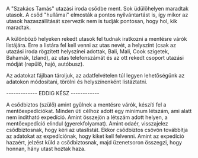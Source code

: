 

A "Szakács Tamás" utazási iroda csődbe ment. Sok üdülőhelyen maradtak utasok. A csőd "hullámai" elmosták a pontos nyilvántartást is, így mikor az utasok hazaszállítását szervezik nem is tudják pontosan, hogy hol, kik maradtak.

A különböző helyeken rekedt utasok fel tudnak iratkozni a mentésre várók listájára. Erre a listára fel kell venni az utas nevét, a helyszínt (csak az utazási iroda rögzített helyszínei adottak, Bali, Mali, Cook szigetek, Bahamák, Izland), az utas telefonszámát és az ott rekedt csoport utazási módját (repülő, hajó, autóbusz). 

Az adatokat fájlban tároljuk, az adatfelvételen túl legyen lehetőségünk az adatokon módosítani, törölni és helyszínenként listáztatni.

------------- EDDIG KÉSZ ------------

A csődbiztos (szülő) amint gyűlnek a mentésre várók, készíti fel a mentőexpedíciókat. Minden úti célhoz adott egy minimum létszám, ami alatt nem indítható expedíció. Amint összejön a létszám adott helyen, a mentőexpedíció elindul (gyerekfolyamat). Amint odaér, visszajelez csődbiztosnak, hogy kéri az utaslistát. Ekkor csődbiztos csövön továbbítja az adatokat az expedíciónak, hogy kiket kell felvenni. Amint az expedíció hazaért, jelzést küld a csődbiztosnak, majd üzenetsoron összegzi, hogy honnan, hány utast hoztak haza. 
